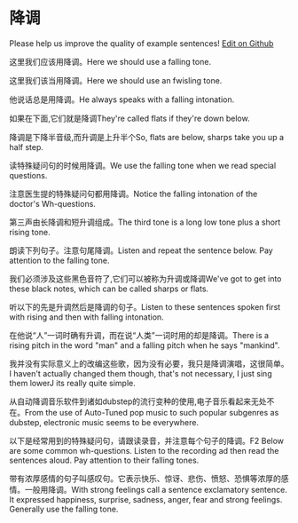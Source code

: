 # 降调

Please help us improve the quality of example sentences! [Edit on Github](https://github.com/jiyushe/jiyu-example-sentence-source/blob/main/chinese/jiangdiao.md)

<p><span class="chinese">这里我们应该用降调。</span><span class="english">Here we should use a falling tone.</span></p>

<p><span class="chinese">这里我们该当用降调。</span><span class="english">Here we should use an fwisling tone.</span></p>

<p><span class="chinese">他说话总是用降调。</span><span class="english">He always speaks with a falling intonation.</span></p>

<p><span class="chinese">如果在下面,它们就是降调</span><span class="english">They're called flats if they're down below.</span></p>

<p><span class="chinese">降调是下降半音级,而升调是上升半个</span><span class="english">So, flats are below, sharps take you up a half step.</span></p>

<p><span class="chinese">读特殊疑问句的时候用降调。</span><span class="english">We use the falling tone when we read special questions.</span></p>

<p><span class="chinese">注意医生提的特殊疑问句都用降调。</span><span class="english">Notice the falling intonation of the doctor's Wh-questions.</span></p>

<p><span class="chinese">第三声由长降调和短升调组成。</span><span class="english">The third tone is a long low tone plus a short rising tone.</span></p>

<p><span class="chinese">朗读下列句子。注意句尾降调。</span><span class="english">Listen and repeat the sentence below. Pay attention to the falling tone.</span></p>

<p><span class="chinese">我们必须涉及这些黑色音符了,它们可以被称为升调或降调</span><span class="english">We've got to get into these black notes, which can be called sharps or flats.</span></p>

<p><span class="chinese">听以下的先是升调然后是降调的句子。</span><span class="english">Listen to these sentences spoken first with rising and then with falling intonation.</span></p>

<p><span class="chinese">在他说“人”一词时确有升调，而在说“人类”一词时用的却是降调。</span><span class="english">There is a rising pitch in the word "man" and a falling pitch when he says "mankind".</span></p>

<p><span class="chinese">我并没有实际意义上的改编这些歌，因为没有必要，我只是降调演唱，这很简单。</span><span class="english">I haven't actually changed them though, that's not necessary, I just sing them lowerJ its really quite simple.</span></p>

<p><span class="chinese">从自动降调音乐软件到诸如dubstep的流行变种的使用,电子音乐看起来无处不在。</span><span class="english">From the use of Auto-Tuned pop music to such popular subgenres as dubstep, electronic music seems to be everywhere.</span></p>

<p><span class="chinese">以下是经常用到的特殊疑问句，请跟读录音，并注意每个句子的降调。</span><span class="english">F2 Below are some common wh-questions. Listen to the recording ad then read the sentences aloud. Pay attention to their falling tones.</span></p>

<p><span class="chinese">带有浓厚感情的句子叫感叹句。它表示快乐、惊讶、悲伤、愤怒、恐惧等浓厚的感情。一般用降调。</span><span class="english">With strong feelings call a sentence exclamatory sentence. It expressed happiness, surprise, sadness, anger, fear and strong feelings. Generally use the falling tone.</span></p>

